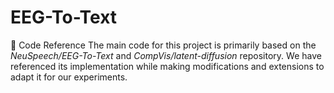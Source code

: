 # EEG-To-Text
📌 Code Reference
The main code for this project is primarily based on the *NeuSpeech/EEG-To-Text* and *CompVis/latent-diffusion* repository. We have referenced its implementation while making modifications and extensions to adapt it for our experiments.
